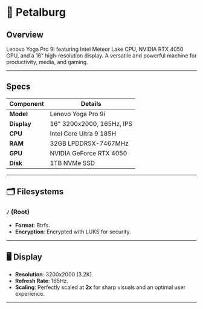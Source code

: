# 🌸 Petalburg

## Overview

Lenovo Yoga Pro 9i featuring Intel Meteor Lake CPU, NVIDIA RTX 4050 GPU, and a 16" high-resolution display. A versatile and powerful machine for productivity, media, and gaming.

______________________________________________________________________

## Specs

| Component   | Details                     |
|-------------|-----------------------------|
| **Model**   | Lenovo Yoga Pro 9i          |
| **Display** | 16" 3200x2000, 165Hz, IPS   |
| **CPU**     | Intel Core Ultra 9 185H     |
| **RAM**     | 32GB LPDDR5X-7467MHz        |
| **GPU**     | NVIDIA GeForce RTX 4050     |
| **Disk**    | 1TB NVMe SSD                |

______________________________________________________________________

## 🗂 Filesystems

### `/` (Root)

- **Format**: Btrfs.
- **Encryption**: Encrypted with LUKS for security.

______________________________________________________________________

## 🖥 Display

- **Resolution**: 3200x2000 (3.2K).
- **Refresh Rate**: 165Hz.
- **Scaling**: Perfectly scaled at **2x** for sharp visuals and an optimal user experience.

______________________________________________________________________
